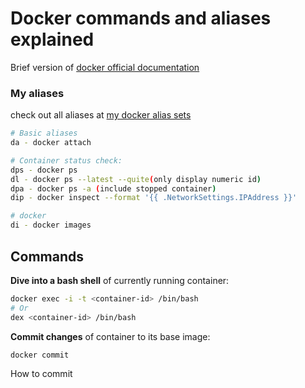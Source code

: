 Docker commands and aliases explained
======================================
Brief version of [docker official documentation](https://docs.docker.com/engine/reference/commandline/cli/)

### My aliases
check out all aliases at [my docker alias sets](https://github.com/2sang/dotfiles/blob/master/.dockerrc)
```bash
# Basic aliases
da - docker attach

# Container status check:
dps - docker ps
dl - docker ps --latest --quite(only display numeric id)
dpa - docker ps -a (include stopped container)
dip - docker inspect --format '{{ .NetworkSettings.IPAddress }}'

# docker 
di - docker images

```


Commands
--------

**Dive into a bash shell** of currently running container:
```bash
docker exec -i -t <container-id> /bin/bash
# Or
dex <container-id> /bin/bash
```

**Commit changes** of container to its base image:
```bash
docker commit
```




How to commit 
